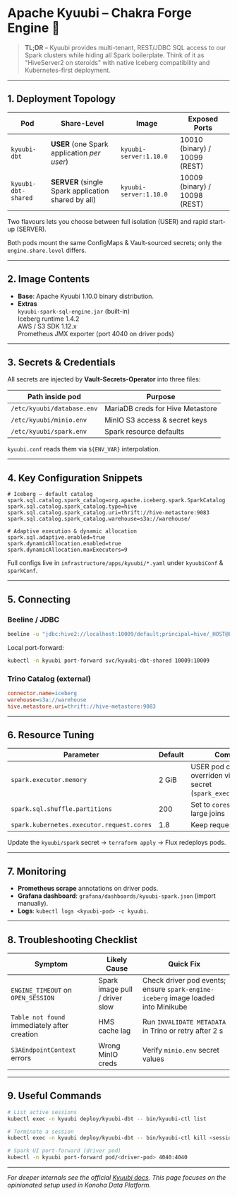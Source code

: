 # Apache Kyuubi – Chakra Forge Engine 🐉

> **TL;DR** – Kyuubi provides multi-tenant, REST/JDBC SQL access to our Spark clusters while hiding all Spark boilerplate.  Think of it as "HiveServer2 on steroids" with native Iceberg compatibility and Kubernetes-first deployment.

---

## 1. Deployment Topology

| Pod | Share-Level | Image | Exposed Ports |
|------|------------|-------|---------------|
| `kyuubi-dbt` | **USER** (one Spark application *per user*) | `kyuubi-server:1.10.0` | 10010 (binary) / 10099 (REST) |
| `kyuubi-dbt-shared` | **SERVER** (single Spark application shared by all) | `kyuubi-server:1.10.0` | 10009 (binary) / 10098 (REST) |

Two flavours lets you choose between full isolation (USER) and rapid start-up (SERVER).

Both pods mount the same ConfigMaps & Vault-sourced secrets; only the `engine.share.level` differs.

---

## 2. Image Contents
* **Base**: Apache Kyuubi 1.10.0 binary distribution.
* **Extras**  
  `kyuubi-spark-sql-engine.jar` (built-in)  
  Iceberg runtime 1.4.2  
  AWS / S3 SDK 1.12.x  
  Prometheus JMX exporter (port 4040 on driver pods)

---

## 3. Secrets & Credentials
All secrets are injected by **Vault-Secrets-Operator** into three files:

| Path inside pod | Purpose |
|-----------------|---------|
| `/etc/kyuubi/database.env` | MariaDB creds for Hive Metastore |
| `/etc/kyuubi/minio.env`    | MinIO S3 access & secret keys |
| `/etc/kyuubi/spark.env`    | Spark resource defaults |

`kyuubi.conf` reads them via `${ENV_VAR}` interpolation.

---

## 4. Key Configuration Snippets
```properties
# Iceberg – default catalog
spark.sql.catalog.spark_catalog=org.apache.iceberg.spark.SparkCatalog
spark.sql.catalog.spark_catalog.type=hive
spark.sql.catalog.spark_catalog.uri=thrift://hive-metastore:9083
spark.sql.catalog.spark_catalog.warehouse=s3a://warehouse/

# Adaptive execution & dynamic allocation
spark.sql.adaptive.enabled=true
spark.dynamicAllocation.enabled=true
spark.dynamicAllocation.maxExecutors=9
```
Full configs live in `infrastructure/apps/kyuubi/*.yaml` under `kyuubiConf` & `sparkConf`.

---

## 5. Connecting
### Beeline / JDBC
```bash
beeline -u "jdbc:hive2://localhost:10009/default;principal=hive/_HOST@EXAMPLE.COM"
```
Local port-forward:
```bash
kubectl -n kyuubi port-forward svc/kyuubi-dbt-shared 10009:10009
```

### Trino Catalog (external)
```ini
connector.name=iceberg
warehouse=s3a://warehouse
hive.metastore.uri=thrift://hive-metastore:9083
```

---

## 6. Resource Tuning
| Parameter | Default | Comment |
|-----------|---------|---------|
| `spark.executor.memory` | 2 GiB | USER pod can be overriden via Vault secret (`spark_executor_memory`) |
| `spark.sql.shuffle.partitions` | 200 | Set to `cores × 4` for large joins |
| `spark.kubernetes.executor.request.cores` | 1.8 | Keep request < limit (2) |

Update the `kyuubi/spark` secret → `terraform apply` → Flux redeploys pods.

---

## 7. Monitoring
* **Prometheus scrape** annotations on driver pods.  
* **Grafana dashboard**: `grafana/dashboards/kyuubi-spark.json` (import manually).
* **Logs**: `kubectl logs <kyuubi-pod> -c kyuubi`.

---

## 8. Troubleshooting Checklist
| Symptom | Likely Cause | Quick Fix |
|---------|-------------|-----------|
| `ENGINE_TIMEOUT` on `OPEN_SESSION` | Spark image pull / driver slow | Check driver pod events; ensure `spark-engine-iceberg` image loaded into Minikube |
| `Table not found` immediately after creation | HMS cache lag | Run `INVALIDATE METADATA` in Trino or retry after 2 s |
| `S3AEndpointContext` errors | Wrong MinIO creds | Verify `minio.env` secret values |

---

## 9. Useful Commands
```bash
# List active sessions
kubectl exec -n kyuubi deploy/kyuubi-dbt -- bin/kyuubi-ctl list

# Terminate a session
kubectl exec -n kyuubi deploy/kyuubi-dbt -- bin/kyuubi-ctl kill <session-id>

# Spark UI port-forward (driver pod)
kubectl -n kyuubi port-forward pod/<driver-pod> 4040:4040
```

---
*For deeper internals see the official [Kyuubi docs](https://kyuubi.apache.org/docs/latest/). This page focuses on the opinionated setup used in Konoha Data Platform.* 